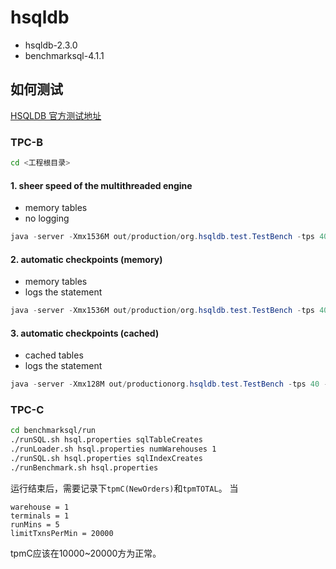 # hsqldb

- hsqldb-2.3.0
- benchmarksql-4.1.1

## 如何测试

[HSQLDB 官方测试地址](http://hsqldb.org/web/hsqlPerformanceTests.html)

### TPC-B

```sh
cd <工程根目录>
```

#### 1. sheer speed of the multithreaded engine

- memory tables
- no logging

```java
java -server -Xmx1536M out/production/org.hsqldb.test.TestBench -tps 40 -driver out/production/org.hsqldb.jdbcDriver -url jdbc:hsqldb:mem:test;hsqldb.tx=mvcc -user sa -init -clients 4 -tpc 8000
```

#### 2. automatic checkpoints (memory)

- memory tables
- logs the statement

```java
java -server -Xmx1536M out/production/org.hsqldb.test.TestBench -tps 40 -driver out/production/org.hsqldb.jdbcDriver -url jdbc:hsqldb:file:test;hsqldb.log_size=200;hsqldb.tx=mvcc -user sa -init -clients 4 -tpc 8000
```

#### 3. automatic checkpoints (cached)

- cached tables
- logs the statement

```java
java -server -Xmx128M out/productionorg.hsqldb.test.TestBench -tps 40 -driver out/productionorg.hsqldb.jdbcDriver -url jdbc:hsqldb:file:test;hsqldb.default_table_type=cached;hsqldb.log_size=200;hsqldb.tx=mvcc -user sa -init -clients 4 -tpc 8000
```

### TPC-C
```sh
cd benchmarksql/run
./runSQL.sh hsql.properties sqlTableCreates
./runLoader.sh hsql.properties numWarehouses 1
./runSQL.sh hsql.properties sqlIndexCreates
./runBenchmark.sh hsql.properties
```

运行结束后，需要记录下`tpmC(NewOrders)`和`tpmTOTAL`。
当
```
warehouse = 1
terminals = 1
runMins = 5
limitTxnsPerMin = 20000
```
tpmC应该在10000~20000方为正常。
